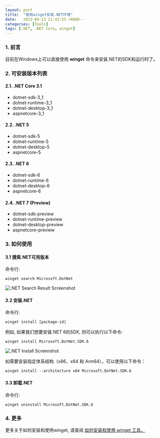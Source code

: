 ```yaml
---
layout: post
title:  "使用winget安装.NET环境"
date:   2022-09-13 21:42:55 +0800--
categories: [Tools]
tags: [.NET, .NET Core, winget]  
---
```


### 1. 前言
目前在Windows上可以直接使用 **winget** 命令来安装.NET的SDK和运行时了。
### 2. 可安装版本列表
#### 2.1. .NET Core 3.1
- dotnet-sdk-3_1
- dotnet-runtime-3_1
- dotnet-desktop-3_1
- aspnetcore-3_1
  
#### 2.2. .NET 5
- dotnet-sdk-5
- dotnet-runtime-5
- dotnet-desktop-5
- aspnetcore-5
  
#### 2.3. .NET 6
- dotnet-sdk-6
- dotnet-runtime-6
- dotnet-desktop-6
- aspnetcore-6
  
#### 2.4. .NET 7 (Preview)
- dotnet-sdk-preview
- dotnet-runtime-preview
- dotnet-desktop-preview
- aspnetcore-preview
### 3. 如何使用

#### 3.1 搜索.NET可用版本
命令行:
```
winget search Microsoft.DotNet
```
![.NET Search Result Screenshot](https://devblogs.microsoft.com/dotnet/wp-content/uploads/sites/10/2022/09/Search-Dotnet-New.png)

#### 3.2 安装.NET
命令行:
```
winget install [package-id]
```

例如, 如果我们想要安装.NET 6的SDK, 则可以执行以下命令:
```
winget install Microsoft.DotNet.SDK.6
```
![.NET Install Screenshot](https://devblogs.microsoft.com/dotnet/wp-content/uploads/sites/10/2022/09/Install-Dotnet-New.png)

如需要安装指定体系结构（x86、x64 和 Arm64），可以使用以下命令：
```
winget install --architecture x64 Microsoft.DotNet.SDK.6
```
#### 3.3 卸载.NET
命令行:
```
winget uninstall Microsoft.DotNet.SDK.6
```

### 4. 更多
更多关于如何安装和使用winget, 请查阅 [如何安装和使用 winget 工具。](https://docs.microsoft.com/windows/package-manager/winget/)
